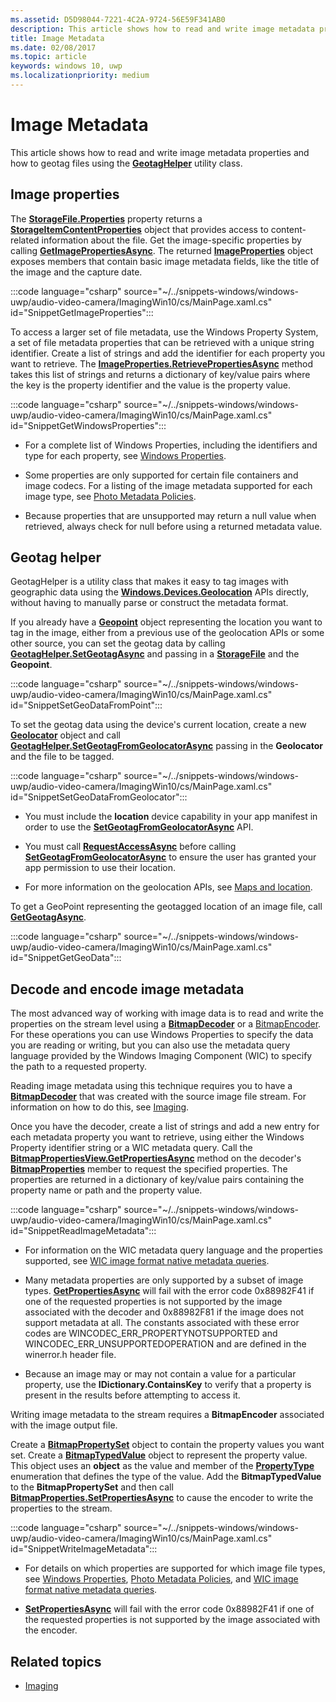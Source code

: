 ```yaml
---
ms.assetid: D5D98044-7221-4C2A-9724-56E59F341AB0
description: This article shows how to read and write image metadata properties and how to geotag files using the GeotagHelper utility class.
title: Image Metadata
ms.date: 02/08/2017
ms.topic: article
keywords: windows 10, uwp
ms.localizationpriority: medium
---
```

# Image Metadata



This article shows how to read and write image metadata properties and how to geotag files using the [**GeotagHelper**](/uwp/api/Windows.Storage.FileProperties.GeotagHelper) utility class.

## Image properties

The [**StorageFile.Properties**](/uwp/api/windows.storage.storagefile.properties) property returns a [**StorageItemContentProperties**](/uwp/api/Windows.Storage.FileProperties.StorageItemContentProperties) object that provides access to content-related information about the file. Get the image-specific properties by calling [**GetImagePropertiesAsync**](/uwp/api/windows.storage.fileproperties.storageitemcontentproperties.getimagepropertiesasync). The returned [**ImageProperties**](/uwp/api/Windows.Storage.FileProperties.ImageProperties) object exposes members that contain basic image metadata fields, like the title of the image and the capture date.

:::code language="csharp" source="~/../snippets-windows/windows-uwp/audio-video-camera/ImagingWin10/cs/MainPage.xaml.cs" id="SnippetGetImageProperties":::

To access a larger set of file metadata, use the Windows Property System, a set of file metadata properties that can be retrieved with a unique string identifier. Create a list of strings and add the identifier for each property you want to retrieve. The [**ImageProperties.RetrievePropertiesAsync**](/uwp/api/windows.storage.fileproperties.imageproperties.retrievepropertiesasync) method takes this list of strings and returns a dictionary of key/value pairs where the key is the property identifier and the value is the property value.

:::code language="csharp" source="~/../snippets-windows/windows-uwp/audio-video-camera/ImagingWin10/cs/MainPage.xaml.cs" id="SnippetGetWindowsProperties":::

-   For a complete list of Windows Properties, including the identifiers and type for each property, see [Windows Properties](/windows/desktop/properties/props).

-   Some properties are only supported for certain file containers and image codecs. For a listing of the image metadata supported for each image type, see [Photo Metadata Policies](/windows/desktop/wic/photo-metadata-policies).

-   Because properties that are unsupported may return a null value when retrieved, always check for null before using a returned metadata value.

## Geotag helper

GeotagHelper is a utility class that makes it easy to tag images with geographic data using the [**Windows.Devices.Geolocation**](/uwp/api/Windows.Devices.Geolocation) APIs directly, without having to manually parse or construct the metadata format.

If you already have a [**Geopoint**](/uwp/api/Windows.Devices.Geolocation.Geopoint) object representing the location you want to tag in the image, either from a previous use of the geolocation APIs or some other source, you can set the geotag data by calling [**GeotagHelper.SetGeotagAsync**](/uwp/api/windows.storage.fileproperties.geotaghelper.setgeotagasync) and passing in a [**StorageFile**](/uwp/api/Windows.Storage.StorageFile) and the **Geopoint**.

:::code language="csharp" source="~/../snippets-windows/windows-uwp/audio-video-camera/ImagingWin10/cs/MainPage.xaml.cs" id="SnippetSetGeoDataFromPoint":::

To set the geotag data using the device's current location, create a new [**Geolocator**](/uwp/api/Windows.Devices.Geolocation.Geolocator) object and call [**GeotagHelper.SetGeotagFromGeolocatorAsync**](/uwp/api/windows.storage.fileproperties.geotaghelper.setgeotagfromgeolocatorasync) passing in the **Geolocator** and the file to be tagged.

:::code language="csharp" source="~/../snippets-windows/windows-uwp/audio-video-camera/ImagingWin10/cs/MainPage.xaml.cs" id="SnippetSetGeoDataFromGeolocator":::

-   You must include the **location** device capability in your app manifest in order to use the [**SetGeotagFromGeolocatorAsync**](/uwp/api/windows.storage.fileproperties.geotaghelper.setgeotagfromgeolocatorasync) API.

-   You must call [**RequestAccessAsync**](/uwp/api/windows.devices.geolocation.geolocator.requestaccessasync) before calling [**SetGeotagFromGeolocatorAsync**](/uwp/api/windows.storage.fileproperties.geotaghelper.setgeotagfromgeolocatorasync) to ensure the user has granted your app permission to use their location.

-   For more information on the geolocation APIs, see [Maps and location](../maps-and-location/index.md).

To get a GeoPoint representing the geotagged location of an image file, call [**GetGeotagAsync**](/uwp/api/windows.storage.fileproperties.geotaghelper.getgeotagasync).

:::code language="csharp" source="~/../snippets-windows/windows-uwp/audio-video-camera/ImagingWin10/cs/MainPage.xaml.cs" id="SnippetGetGeoData":::

## Decode and encode image metadata

The most advanced way of working with image data is to read and write the properties on the stream level using a [**BitmapDecoder**](/uwp/api/Windows.Graphics.Imaging.BitmapDecoder) or a [BitmapEncoder](bitmapencoder-options-reference.md). For these operations you can use Windows Properties to specify the data you are reading or writing, but you can also use the metadata query language provided by the Windows Imaging Component (WIC) to specify the path to a requested property.

Reading image metadata using this technique requires you to have a [**BitmapDecoder**](/uwp/api/Windows.Graphics.Imaging.BitmapDecoder) that was created with the source image file stream. For information on how to do this, see [Imaging](imaging.md).

Once you have the decoder, create a list of strings and add a new entry for each metadata property you want to retrieve, using either the Windows Property identifier string or a WIC metadata query. Call the [**BitmapPropertiesView.GetPropertiesAsync**](/uwp/api/windows.graphics.imaging.bitmappropertiesview.getpropertiesasync) method on the decoder's [**BitmapProperties**](/uwp/api/Windows.Graphics.Imaging.BitmapProperties) member to request the specified properties. The properties are returned in a dictionary of key/value pairs containing the property name or path and the property value.

:::code language="csharp" source="~/../snippets-windows/windows-uwp/audio-video-camera/ImagingWin10/cs/MainPage.xaml.cs" id="SnippetReadImageMetadata":::

-   For information on the WIC metadata query language and the properties supported, see [WIC image format native metadata queries](/windows/desktop/wic/-wic-native-image-format-metadata-queries).

-   Many metadata properties are only supported by a subset of image types. [**GetPropertiesAsync**](/uwp/api/windows.graphics.imaging.bitmappropertiesview.getpropertiesasync) will fail with the error code 0x88982F41 if one of the requested properties is not supported by the image associated with the decoder and 0x88982F81 if the image does not support metadata at all. The constants associated with these error codes are WINCODEC\_ERR\_PROPERTYNOTSUPPORTED and WINCODEC\_ERR\_UNSUPPORTEDOPERATION and are defined in the winerror.h header file.
-   Because an image may or may not contain a value for a particular property, use the **IDictionary.ContainsKey** to verify that a property is present in the results before attempting to access it.

Writing image metadata to the stream requires a **BitmapEncoder** associated with the image output file.

Create a [**BitmapPropertySet**](/uwp/api/Windows.Graphics.Imaging.BitmapPropertySet) object to contain the property values you want set. Create a [**BitmapTypedValue**](/uwp/api/Windows.Graphics.Imaging.BitmapTypedValue) object to represent the property value. This object uses an **object** as the value and member of the [**PropertyType**](/uwp/api/Windows.Foundation.PropertyType) enumeration that defines the type of the value. Add the **BitmapTypedValue** to the **BitmapPropertySet** and then call [**BitmapProperties.SetPropertiesAsync**](/uwp/api/windows.graphics.imaging.bitmapproperties.setpropertiesasync) to cause the encoder to write the properties to the stream.

:::code language="csharp" source="~/../snippets-windows/windows-uwp/audio-video-camera/ImagingWin10/cs/MainPage.xaml.cs" id="SnippetWriteImageMetadata":::

-   For details on which properties are supported for which image file types, see [Windows Properties](/windows/desktop/properties/props), [Photo Metadata Policies](/windows/desktop/wic/photo-metadata-policies), and [WIC image format native metadata queries](/windows/desktop/wic/-wic-native-image-format-metadata-queries).

-   [**SetPropertiesAsync**](/uwp/api/windows.graphics.imaging.bitmapproperties.setpropertiesasync) will fail with the error code 0x88982F41 if one of the requested properties is not supported by the image associated with the encoder.

## Related topics

* [Imaging](imaging.md)
 

 
